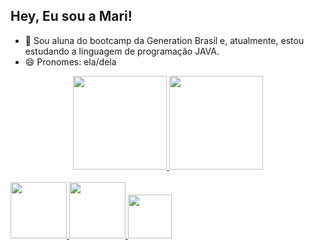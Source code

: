 ## Hey, Eu sou a Mari! 

- 🔭 Sou aluna do bootcamp da Generation Brasil e, atualmente, estou estudando a linguagem de programação JAVA.
- 😄 Pronomes: ela/dela 


<div align="center">
  <a href="https://github.com/Marianadsm">
  <img height="150em" src="https://github-readme-stats.vercel.app/api?username=Marianadsm&show_icons=true&theme=dracula&include_all_commits=true&count_private=true"/>
  <img height="150em" src="https://github-readme-stats.vercel.app/api/top-langs/?username=Marianadsm&layout=compact&langs_count=7&theme=dracula"/>
</div>

<div style="display: inline_block"><br>
<link rel="stylesheet" href="https://cdn.jsdelivr.net/gh/devicons/devicon@v2.15.1/devicon.min.css">
<img height = "90em" src="https://cdn.jsdelivr.net/gh/devicons/devicon/icons/java/java-original.svg" />
<img height = "90em" src="https://cdn.jsdelivr.net/gh/devicons/devicon/icons/mysql/mysql-original-wordmark.svg" />
<img height = "70em" src="https://cdn.jsdelivr.net/gh/devicons/devicon/icons/react/react-original-wordmark.svg" />
</div>

 
 
